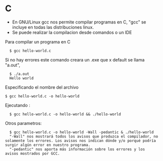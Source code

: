 # C 
- En GNU/Linux gcc nos permite compilar programas en C, "gcc" se incluye en todas las distribuciones linux.
- Se puede realizar la compilacion desde comandos o un IDE

Para compilar un programa en C
```
  $ gcc hello-world.c
```
Si no hay errores este comando creara un .exe que x default se llama "a.out", 
```
  $ ./a.out
  Hello world
```
Especificando el nombre del archivo
```
$ gcc hello-world.c -o hello-world
```
Ejecutando :
```
  $ gcc hello-world.c -o hello-world && ./hello-world
```

Otros parametros:
```
  $ gcc hello-world.c -o hello-world -Wall -pedantic & ./hello-world
  "-Wall" nos mostrará todos los avisos que produzca el compilador, no solamente los errores. Los avisos nos indican dónde y/o porqué podría surgir algún error en nuestro programa.
  "-pedantic" nos aporta más información sobre los errores y los avisos mostrados por GCC.
```